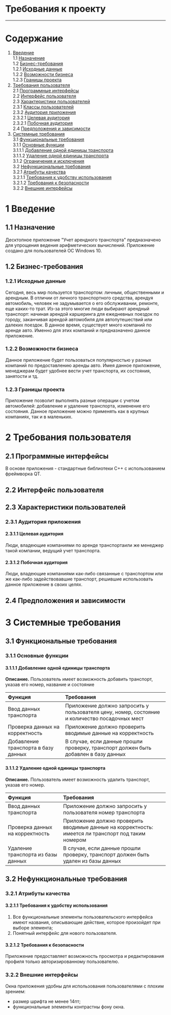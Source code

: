 # Требования к проекту
---

# Содержание
1. [Введение](#intro)  
1.1 [Назначение](#appointment)  
1.2 [Бизнес-требования](#business_requirements)  
1.2.1 [Исходные данные](#initial_data)  
1.2.2 [Возможности бизнеса](#business_opportunities)  
1.2.3 [Границы проекта](#project_boundary)  
2. [Требования пользователя](#user_requirements)  
2.1 [Программные интерфейсы](#software_interfaces)  
2.2 [Интерфейс пользователя](#user_interface)  
2.3 [Характеристики пользователей](#user_specifications)  
2.3.1 [Классы пользователей](#user_classes)  
2.3.2 [Аудитория приложения](#application_audience)  
2.3.2.1 [Целевая аудитория](#target_audience)  
2.3.2.1 [Побочная аудитория](#collateral_audience)  
2.4 [Предположения и зависимости](#assumptions_and_dependencies)  
3. [Системные требования](#system_requirements)  
3.1 [Функциональные требования](#functional_requirements)  
3.1.1 [Основные функции](#main_functions)    
3.1.1.1 [Добавление одной единицы транспорта](#add_vehicle)  
3.1.1.2 [Удаление одной единицы транспорта](#dell_vehicle)  
3.1.2 [Ограничения и исключения](#restrictions_and_exclusions)  
3.2 [Нефункциональные требования](#non-functional_requirements)  
3.2.1 [Атрибуты качества](#quality_attributes)  
3.2.1.1 [Требования к удобству использования](#requirements_for_ease_of_use)  
3.2.1.2 [Требования к безопасности](#security_requirements)   
3.2.2 [Внешние интерфейсы](#external_interfaces)   

<a name="intro"/>

# 1 Введение

<a name="appointment"/>

## 1.1 Назначение
Десктопное приложение "Учет арендного транспорта" предназначено для упрощения ведения арифметических вычислений. Приложение создано для пользователей ОС Windows 10.

<a name="business_requirements"/>

## 1.2 Бизнес-требования

<a name="initial_data"/>

### 1.2.1 Исходные данные
Сегодня, весь мир пользуется транспортом: личным, общественными и арендным. В отличии от личного транспортного средства, арендуя автомобиль, человек не задумывается о его обслуживании, ремонте, еще каких-то трат. Из-за этого многие люди выбирают арендный транспорт: начиная арендой каршеринга для ежедневных поездок по городу, заканчивая арендой автомобиля для автопутешествий или далеких поездок. В данное время, существует много компаний по аренде авто. Именно для этих компаний и предназначено данное приложение.


<a name="business_opportunities"/>

### 1.2.2 Возможности бизнеса
Данное приложение будет пользоваться популярностью у разных компаний по предоставлению аренды авто. Имея данное приложение, менеджерам будет удобнее вести учет транспорта, их состояния, занятости и тд.

<a name="project_boundary"/>

### 1.2.3 Границы проекта
Приложение позволит выполнять разные операции с учетом автомобилей: добавление и удаление транспорта, изменение его состояния. Данное приложение можно применять как в крупных компаниях, так и в маленьких.

<a name="user_requirements"/>

# 2 Требования пользователя

<a name="software_interfaces"/>

## 2.1 Программные интерфейсы
В основе приложения - стандартные библиотеки C++ с использованием фреймворка QT. 

<a name="user_interface"/>

## 2.2 Интерфейс пользователя
<a name="user_specifications"/>

## 2.3 Характеристики пользователей

<a name="user_classes"/>

### 2.3.1 Аудитория приложения

<a name="target_audience"/>

#### 2.3.1.1 Целевая аудитория
Люди, владеющие компаниями по аренде транспортаили же менеджер такой компании, ведущий учет транспорта. 

<a name="collateral_audience"/>

#### 2.3.1.2 Побочная аудитория
Люди, владеющие компаниями как-либо связанные с транспортом или же как-либо задействовавшие транспорт, решившие использовать данное приложение в своих целях.

<a name="assumptions_and_dependencies"/>

## 2.4 Предположения и зависимости


<a name="system_requirements"/>

# 3 Системные требования

<a name="functional_requirements"/>

## 3.1 Функциональные требования

<a name="main_functions"/>

### 3.1.1 Основные функции

<a name="add_vehicle"/>

#### 3.1.1.1 Добавление одной единицы транспорта
**Описание.** Пользователь имеет возможность добавить транспорт, указав его номер, название и состояние
 
| Функция | Требования | 
|:---|:---|
| Ввод данных транспорта | Приложение должно запросить у пользователя цену, номер, состояние и количество посадочных мест |
| Проверка данных на корректность | Приложение должно проверить вводимые данные на корректность |
| Добавление транспорта в базу данных | В случае, если данные прошли проверку, транспорт должен быть добавлен в базу данных |


<a name="dell_vehicle"/>

#### 3.1.1.2 Удаление одной единицы транспорта
**Описание.** Пользователь имеет возможность удалить транспорт, указав его номер.
 
| Функция | Требования | 
|:---|:---|
| Ввод данных транспорта | Приложение должно запросить у пользователя номер транспорта |
| Проверка данных на корректность | Приложение должно проверить вводимые данные на корректность: имеется ли транспорт под таким номером |
| Удаление транспорта из базы данных | В случае, если данные прошли проверку, транспорт должен быть удален из базы данных |


<a name="non-functional_requirements"/>

## 3.2 Нефункциональные требования

<a name="quality_attributes"/>

### 3.2.1 Атрибуты качества

<a name="requirements_for_ease_of_use"/>

#### 3.2.1.1 Требования к удобству использования
1. Все функциональные элементы пользовательского интерфейса имеют названия, описывающие действие, которое произойдет при выборе элемента;
2. Понятный интерфейс для нового пользователя.

<a name="security_requirements"/>

#### 3.2.1.2 Требования к безопасности
Приложение предоставляет возможность просмотра и редактирования профиля только авторизированному пользователю.


<a name="external_interfaces"/>

### 3.2.2 Внешние интерфейсы
Окна приложения удобны для использования пользователями с плохим зрением:
  * размер шрифта не менее 14пт;
  * функциональные элементы контрастны фону окна.

